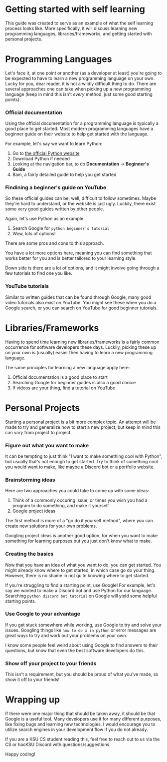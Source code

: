 # Getting started with self learning

This guide was created to serve as an example of what the self learning process looks like.  More specifically, it will discuss learning new programming languages, libraries/frameworks, and getting started with personal projects.

# Programming Languages

Let's face it, at one point or another (as a developer at least) you're going to be expected to have to learn a new programming language on your own.  Lucky for you, dear reader, it is not a wildly difficult thing to do.  There are several approaches one can take when picking up a new programming language (keep in mind this isn't *every* method, just some good starting points).

### Official documentation

Using the official documentation for a programming language is typically a good place to get started.  Most modern programming languages have a beginner guide on their website to help get started with the language.

For example, let's say we want to learn Python:
1. Go to [the official Python website](https://www.python.org/)
2. Download Python if needed
3. Looking at the navigation bar, to do **Documentation** -> **Beginner's Guide**
4. Bam, a fairly detailed guide to help you get started

### Findining a beginner's guide on YouTube

So these official guides can be, well, difficult to follow sometimes.  Maybe they're hard to understand, or the website is just ugly.  Luckily, there exist some very good guides written by other people.

Again, let's use Python as an example:
1. Search Google for `python beginner's tutorial`
2. Wow, lots of options!

There are some pros and cons to this approach.  

You have a lot more options here, meaning you can find something that works better for you and is better tailored to your learning style.  

Down side is there are a lot of options, and it might involve going through a few tutorials to find one you like.

### YouTube tutorials

Similar to written guides that can be found through Google, many good video tutorials also exist on YouTube.  You might see these when you do a Google search, or you can search on YouTube for good beginner tutorials.

# Libraries/Frameworks

Having to spend time learning new libraries/frameworks is a fairly common occurrence for software developers these days.  Luckily, picking these up on your own is (usually) easier then having to learn a new programming language.


The same principles for learning a new language apply here:
1. Official documentation is a good place to start
2. Searching Google for beginner guides is also a good choice
3. If videos are your thing, find a tutorial on YouTube

# Personal Projects

Starting a personal project is a bit more complex topic.  An attempt will be made to try and generalize how to start a new project, but keep in mind this can vary from project to project.

### Figure out what you want to make

It can be tempting to just think "I want to make something cool with Python", but usually that's not enough to get started.  Try to think of something cool you would want to make, like maybe a Discord bot or a portfolio website.

### Brainstorming ideas

Here are two approaches you could take to come up with some ideas:
1. Think of a commonly occuring issue, or times you wish you had a program to do something, and make it yourself
2. Google project ideas

The first method is more of a "go do it yourself method", where you can create new solutions for your own problems.

Googling project ideas is another good option, for when you want to make something for learning purposes but you just don't know what to make.

### Creating the basics

Now that you have an idea of what you want to do, you can get started.  You might already know where to get started, in which case go do your thing.  However, there is no shame in not quite knowing where to get started.

If you're struggling to find a starting point, use Google!  For example, let's say we wanted to make a Discord bot and use Python for our language.  Searching `python discord bot tutorial` on Google will yield some helpful starting points.

### Use Google to your advantage

If you get stuck somewhere while working, use Google to try and solve your issues.  Googling things like `how to do x in python` or error messages are great ways to try and work out your problems on your own.

I know some people feel weird about using Google to find answers to their questions, but know that even the best software developers do this.

### Show off your project to your friends

This isn't a requirement, but you should be proud of what you've made, so show it off to your friends!

# Wrapping up

If there were one major thing that should be taken away, it should be that Google is a useful tool.  Many developers use it for many different purposes, like fixing bugs and learning new technologies. I would encourage you to utilize search engines in your development flow if you do not already.

If you are a KSU CS student reading this, feel free to reach out to us via the CS or hacKSU Discord with questions/suggestions.

Happy coding!
